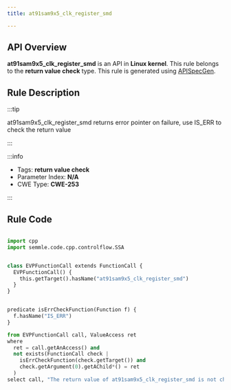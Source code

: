 ```yaml
---
title: at91sam9x5_clk_register_smd

---
```



## API Overview
**at91sam9x5_clk_register_smd** is an API in **Linux kernel**. This rule belongs to the **return value check** type. This rule is generated using [APISpecGen](../../tools/APISpecGen).
## Rule Description

:::tip

at91sam9x5_clk_register_smd returns error pointer on failure, use IS_ERR to check the return value

:::

:::info

- Tags: **return value check**
- Parameter Index: **N/A**
- CWE Type: **CWE-253**

:::

## Rule Code
```python

import cpp
import semmle.code.cpp.controlflow.SSA


class EVPFunctionCall extends FunctionCall {
  EVPFunctionCall() {
    this.getTarget().hasName("at91sam9x5_clk_register_smd")
  }
}


predicate isErrCheckFunction(Function f) {
  f.hasName("IS_ERR") 
}

from EVPFunctionCall call, ValueAccess ret
where
  ret = call.getAnAccess() and
  not exists(FunctionCall check |
    isErrCheckFunction(check.getTarget()) and
    check.getArgument(0).getAChild*() = ret
  )
select call, "The return value of at91sam9x5_clk_register_smd is not checked with IS_ERR."
    
```